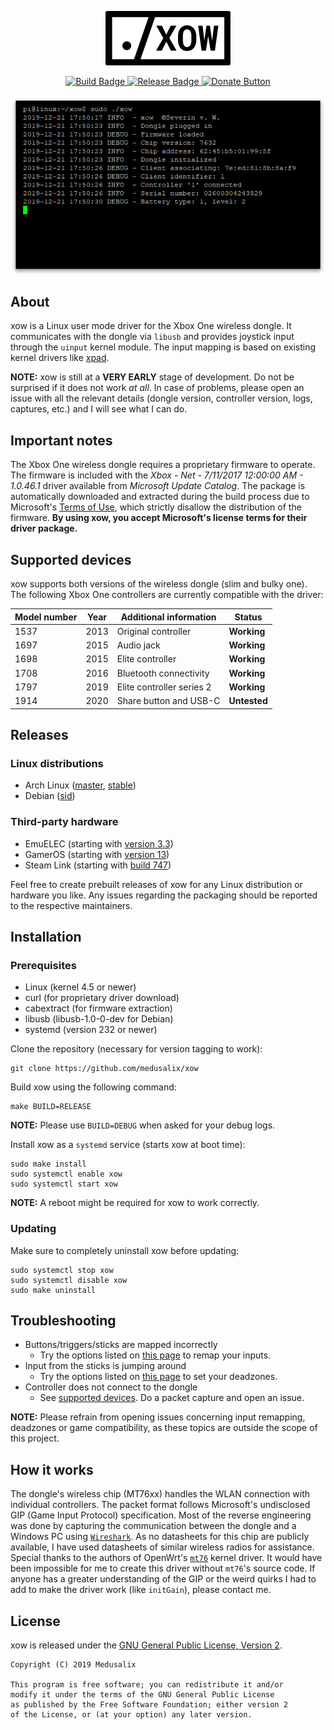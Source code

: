 <p align="center">
    <img src="logo.png" alt="Logo">
</p>

<p align="center">
    <a href="https://travis-ci.com/medusalix/xow">
        <img src="https://img.shields.io/travis/com/medusalix/xow" alt="Build Badge">
    </a>
    <a href="https://github.com/medusalix/xow/releases/latest">
        <img src="https://img.shields.io/github/v/release/medusalix/xow" alt="Release Badge">
    </a>
    <a href="https://www.paypal.com/cgi-bin/webscr?cmd=_s-xclick&hosted_button_id=PLN6F3UGS37DE&lc=US">
        <img src="https://www.paypalobjects.com/en_US/i/btn/btn_donate_SM.gif" alt="Donate Button">
    </a>
</p>

<p align="center">
  <img src="screenshot.png" alt="Screenshot">
</p>

## About

xow is a Linux user mode driver for the Xbox One wireless dongle.
It communicates with the dongle via `libusb` and provides joystick input through the `uinput` kernel module.
The input mapping is based on existing kernel drivers like [xpad](https://github.com/paroj/xpad).

**NOTE:** xow is still at a **VERY EARLY** stage of development. Do not be surprised if it does not work *at all*.
In case of problems, please open an issue with all the relevant details (dongle version, controller version, logs, captures, etc.) and I will see what I can do.

## Important notes

The Xbox One wireless dongle requires a proprietary firmware to operate.
The firmware is included with the *Xbox - Net - 7/11/2017 12:00:00 AM - 1.0.46.1* driver available from *Microsoft Update Catalog*.
The package is automatically downloaded and extracted during the build process due to Microsoft's [Terms of Use](http://www.microsoft.com/en-us/legal/intellectualproperty/copyright/default.aspx), which strictly disallow the distribution of the firmware.
**By using xow, you accept Microsoft's license terms for their driver package.**

## Supported devices

xow supports both versions of the wireless dongle (slim and bulky one).
The following Xbox One controllers are currently compatible with the driver:

| Model number | Year | Additional information    | Status       |
|--------------|------|---------------------------|--------------|
| 1537         | 2013 | Original controller       | **Working**  |
| 1697         | 2015 | Audio jack                | **Working**  |
| 1698         | 2015 | Elite controller          | **Working**  |
| 1708         | 2016 | Bluetooth connectivity    | **Working**  |
| 1797         | 2019 | Elite controller series 2 | **Working**  |
| 1914         | 2020 | Share button and USB-C    | **Untested** |

## Releases

### Linux distributions

- Arch Linux ([master](https://aur.archlinux.org/packages/xow-git), [stable](https://aur.archlinux.org/packages/xow))
- Debian ([sid](https://packages.debian.org/sid/xow))

### Third-party hardware

- EmuELEC (starting with [version 3.3](https://github.com/EmuELEC/EmuELEC/releases/tag/v3.3))
- GamerOS (starting with [version 13](https://github.com/gamer-os/gamer-os/releases/tag/13))
- Steam Link (starting with [build 747](https://steamcommunity.com/app/353380/discussions/0/1735510154204276395))

Feel free to create prebuilt releases of xow for any Linux distribution or hardware you like.
Any issues regarding the packaging should be reported to the respective maintainers.

## Installation

### Prerequisites

- Linux (kernel 4.5 or newer)
- curl (for proprietary driver download)
- cabextract (for firmware extraction)
- libusb (libusb-1.0-0-dev for Debian)
- systemd (version 232 or newer)

Clone the repository (necessary for version tagging to work):

```
git clone https://github.com/medusalix/xow
```

Build xow using the following command:

```
make BUILD=RELEASE
```

**NOTE:** Please use `BUILD=DEBUG` when asked for your debug logs.

Install xow as a `systemd` service (starts xow at boot time):

```
sudo make install
sudo systemctl enable xow
sudo systemctl start xow
```

**NOTE:** A reboot might be required for xow to work correctly.

### Updating

Make sure to completely uninstall xow before updating:

```
sudo systemctl stop xow
sudo systemctl disable xow
sudo make uninstall
```

## Troubleshooting

- Buttons/triggers/sticks are mapped incorrectly
    - Try the options listed on [this page](https://wiki.archlinux.org/index.php/Gamepad#Setting_up_deadzones_and_calibration) to remap your inputs.
- Input from the sticks is jumping around
    - Try the options listed on [this page](https://wiki.archlinux.org/index.php/Gamepad#Setting_up_deadzones_and_calibration) to set your deadzones.
- Controller does not connect to the dongle
    - See [supported devices](#supported-devices). Do a packet capture and open an issue.

**NOTE:** Please refrain from opening issues concerning input remapping, deadzones or game compatibility, as these topics are outside the scope of this project.

## How it works

The dongle's wireless chip (MT76xx) handles the WLAN connection with individual controllers.
The packet format follows Microsoft's undisclosed GIP (Game Input Protocol) specification.
Most of the reverse engineering was done by capturing the communication between the dongle and a Windows PC using [`Wireshark`](https://www.wireshark.org).
As no datasheets for this chip are publicly available, I have used datasheets of similar wireless radios for assistance.
Special thanks to the authors of OpenWrt's [`mt76`](https://github.com/openwrt/mt76) kernel driver.
It would have been impossible for me to create this driver without `mt76`'s source code.
If anyone has a greater understanding of the GIP or the weird quirks I had to add to make the driver work (like `initGain`), please contact me.

## License

xow is released under the [GNU General Public License, Version 2](LICENSE).

```
Copyright (C) 2019 Medusalix

This program is free software; you can redistribute it and/or
modify it under the terms of the GNU General Public License
as published by the Free Software Foundation; either version 2
of the License, or (at your option) any later version.
```
